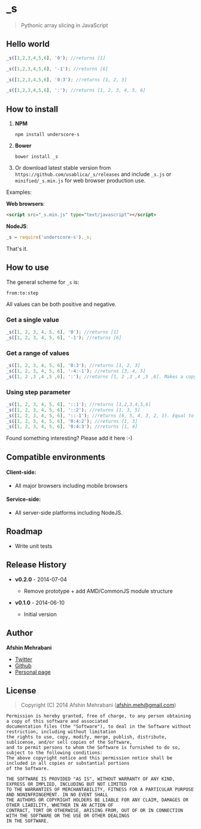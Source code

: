 _s
===

> Pythonic array slicing in JavaScript

## Hello world

```javascript
_s([1,2,3,4,5,6], '0'); //returns [1]

_s([1,2,3,4,5,6], '-1'); //returns [6]

_s([1,2,3,4,5,6], '0:3'); //returns [1, 2, 3]

_s([1,2,3,4,5,6], ':'); //returns [1, 2, 3, 4, 5, 6]
```

## How to install

1. **NPM**

    `npm install underscore-s`

2. **Bower**

    `bower install _s`

3. Or download latest stable version from `https://github.com/usablica/_s/releases` and include `_s.js` or `minified/_s.min.js` for web browser production use. 

Examples:

**Web browsers**:  

```html
<script src="_s.min.js" type="text/javascript"></script>
```

**NodeJS**:  

```javascript
_s = require('underscore-s')._s;
```

That's it.

## How to use

The general scheme for `_s` is:

    from:to:step

All values can be both positive and negative.

### Get a single value

```javascript
_s([1, 2, 3, 4, 5, 6], '0'); //returns [1]
_s([1, 2, 3, 4, 5, 6], '-1'); //returns [6]
```

### Get a range of values

```javascript
_s([1, 2, 3, 4, 5, 6], '0:3'); //returns [1, 2, 3]
_s([1, 2, 3, 4, 5, 6], '-4:-1'); //returns [3, 4, 5]
_s([1, 2 ,3 ,4 ,5 ,6], ':'); //returns [1, 2 ,3 ,4 ,5 ,6]. Makes a copy of original array
```

### Using step parameter

```javascript
_s([1, 2, 3, 4, 5, 6], '::1'); //returns [1,2,3,4,5,6]
_s([1, 2, 3, 4, 5, 6], '::2'); //returns [1, 3, 5]
_s([1, 2, 3, 4, 5, 6], '::-1'); //returns [6, 5, 4, 3, 2, 1]. Equal to array.reverse
_s([1, 2, 3, 4, 5, 6], '0:4:2'); //returns [1, 3]
_s([1, 2, 3, 4, 5, 6], '0:4:3'); //returns [1, 4]
```

Found something interesting? Please add it here :-)

## Compatible environments
#### Client-side:
  - All major browsers including mobile browsers

#### Service-side:
  - All server-side platforms including NodeJS.

## Roadmap
- Write unit tests

## Release History

 * **v0.2.0** - 2014-07-04
   - Remove prototype + add AMD/CommonJS module structure


 * **v0.1.0** - 2014-06-10
   - Initial version

## Author
**Afshin Mehrabani**

- [Twitter](https://twitter.com/afshinmeh)
- [Github](https://github.com/afshinm)
- [Personal page](http://afshinm.name/)

## License
> Copyright (C) 2014 Afshin Mehrabani (afshin.meh@gmail.com)

    Permission is hereby granted, free of charge, to any person obtaining a copy of this software and associated
    documentation files (the "Software"), to deal in the Software without restriction, including without limitation
    the rights to use, copy, modify, merge, publish, distribute, sublicense, and/or sell copies of the Software,
    and to permit persons to whom the Software is furnished to do so, subject to the following conditions:
    The above copyright notice and this permission notice shall be included in all copies or substantial portions
    of the Software.
    
    THE SOFTWARE IS PROVIDED "AS IS", WITHOUT WARRANTY OF ANY KIND, EXPRESS OR IMPLIED, INCLUDING BUT NOT LIMITED
    TO THE WARRANTIES OF MERCHANTABILITY, FITNESS FOR A PARTICULAR PURPOSE AND NONINFRINGEMENT. IN NO EVENT SHALL
    THE AUTHORS OR COPYRIGHT HOLDERS BE LIABLE FOR ANY CLAIM, DAMAGES OR OTHER LIABILITY, WHETHER IN AN ACTION OF
    CONTRACT, TORT OR OTHERWISE, ARISING FROM, OUT OF OR IN CONNECTION WITH THE SOFTWARE OR THE USE OR OTHER DEALINGS
    IN THE SOFTWARE.
